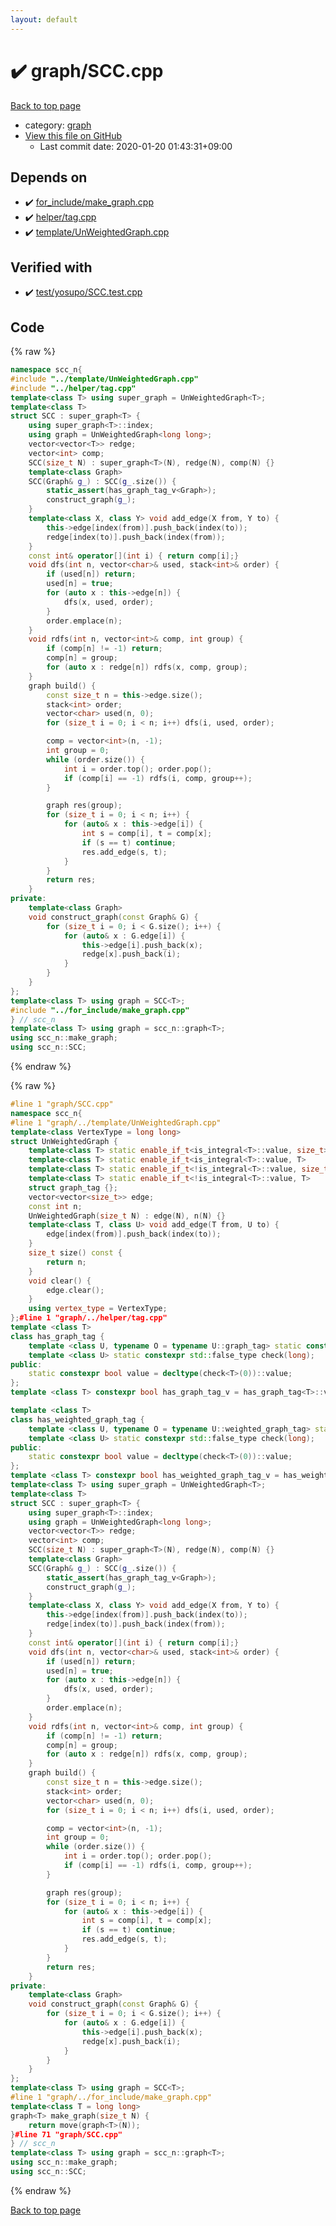 ```yaml
---
layout: default
---
```


<!-- mathjax config similar to math.stackexchange -->
<script type="text/javascript" async
  src="https://cdnjs.cloudflare.com/ajax/libs/mathjax/2.7.5/MathJax.js?config=TeX-MML-AM_CHTML">
</script>
<script type="text/x-mathjax-config">
  MathJax.Hub.Config({
    TeX: { equationNumbers: { autoNumber: "AMS" }},
    tex2jax: {
      inlineMath: [ ['$','$'] ],
      processEscapes: true
    },
    "HTML-CSS": { matchFontHeight: false },
    displayAlign: "left",
    displayIndent: "2em"
  });
</script>

<script type="text/javascript" src="https://cdnjs.cloudflare.com/ajax/libs/jquery/3.4.1/jquery.min.js"></script>
<script src="https://cdn.jsdelivr.net/npm/jquery-balloon-js@1.1.2/jquery.balloon.min.js" integrity="sha256-ZEYs9VrgAeNuPvs15E39OsyOJaIkXEEt10fzxJ20+2I=" crossorigin="anonymous"></script>
<script type="text/javascript" src="../../assets/js/copy-button.js"></script>
<link rel="stylesheet" href="../../assets/css/copy-button.css" />


# :heavy_check_mark: graph/SCC.cpp

<a href="../../index.html">Back to top page</a>

* category: <a href="../../index.html#f8b0b924ebd7046dbfa85a856e4682c8">graph</a>
* <a href="{{ site.github.repository_url }}/blob/master/graph/SCC.cpp">View this file on GitHub</a>
    - Last commit date: 2020-01-20 01:43:31+09:00




## Depends on

* :heavy_check_mark: <a href="../for_include/make_graph.cpp.html">for_include/make_graph.cpp</a>
* :heavy_check_mark: <a href="../helper/tag.cpp.html">helper/tag.cpp</a>
* :heavy_check_mark: <a href="../template/UnWeightedGraph.cpp.html">template/UnWeightedGraph.cpp</a>


## Verified with

* :heavy_check_mark: <a href="../../verify/test/yosupo/SCC.test.cpp.html">test/yosupo/SCC.test.cpp</a>


## Code

<a id="unbundled"></a>
{% raw %}
```cpp
namespace scc_n{
#include "../template/UnWeightedGraph.cpp"
#include "../helper/tag.cpp"
template<class T> using super_graph = UnWeightedGraph<T>;
template<class T>
struct SCC : super_graph<T> {
	using super_graph<T>::index;
	using graph = UnWeightedGraph<long long>;
	vector<vector<T>> redge;
	vector<int> comp;
	SCC(size_t N) : super_graph<T>(N), redge(N), comp(N) {}
	template<class Graph>
	SCC(Graph& g_) : SCC(g_.size()) {
		static_assert(has_graph_tag_v<Graph>);
		construct_graph(g_);
	}
	template<class X, class Y> void add_edge(X from, Y to) {
		this->edge[index(from)].push_back(index(to));
		redge[index(to)].push_back(index(from));
	}
	const int& operator[](int i) { return comp[i];}
	void dfs(int n, vector<char>& used, stack<int>& order) {
		if (used[n]) return;
		used[n] = true;
		for (auto x : this->edge[n]) {
			dfs(x, used, order);
		}
		order.emplace(n);
	}
	void rdfs(int n, vector<int>& comp, int group) {
		if (comp[n] != -1) return;
		comp[n] = group;
		for (auto x : redge[n]) rdfs(x, comp, group);
	}
	graph build() {
		const size_t n = this->edge.size();
		stack<int> order;
		vector<char> used(n, 0);
		for (size_t i = 0; i < n; i++) dfs(i, used, order);

		comp = vector<int>(n, -1);
		int group = 0;
		while (order.size()) {
			int i = order.top(); order.pop();
			if (comp[i] == -1) rdfs(i, comp, group++);
		}

		graph res(group);
		for (size_t i = 0; i < n; i++) {
			for (auto& x : this->edge[i]) {
				int s = comp[i], t = comp[x];
				if (s == t) continue;
				res.add_edge(s, t);
			}
		}
		return res;
	}
private:
	template<class Graph>
	void construct_graph(const Graph& G) {
		for (size_t i = 0; i < G.size(); i++) {
			for (auto& x : G.edge[i]) {
				this->edge[i].push_back(x);
				redge[x].push_back(i);
			}
		}
	}
};
template<class T> using graph = SCC<T>;
#include "../for_include/make_graph.cpp"
} // scc_n
template<class T> using graph = scc_n::graph<T>;
using scc_n::make_graph;
using scc_n::SCC;
```
{% endraw %}

<a id="bundled"></a>
{% raw %}
```cpp
#line 1 "graph/SCC.cpp"
namespace scc_n{
#line 1 "graph/../template/UnWeightedGraph.cpp"
template<class VertexType = long long>
struct UnWeightedGraph {
	template<class T> static enable_if_t<is_integral<T>::value, size_t>  index(T x) {return x;}
	template<class T> static enable_if_t<is_integral<T>::value, T>     restore(T x) {return x;}
	template<class T> static enable_if_t<!is_integral<T>::value, size_t> index(T x) {return x.index();}
	template<class T> static enable_if_t<!is_integral<T>::value, T>    restore(T x) {return x.restore();}
	struct graph_tag {};
	vector<vector<size_t>> edge;
	const int n;
	UnWeightedGraph(size_t N) : edge(N), n(N) {}
	template<class T, class U> void add_edge(T from, U to) {
		edge[index(from)].push_back(index(to));
	}
	size_t size() const {
		return n;
	}
	void clear() {
		edge.clear();
	}
	using vertex_type = VertexType;
};#line 1 "graph/../helper/tag.cpp"
template <class T>
class has_graph_tag {
	template <class U, typename O = typename U::graph_tag> static constexpr std::true_type check(int);
	template <class U> static constexpr std::false_type check(long);
public:
	static constexpr bool value = decltype(check<T>(0))::value;
};
template <class T> constexpr bool has_graph_tag_v = has_graph_tag<T>::value;

template <class T>
class has_weighted_graph_tag {
	template <class U, typename O = typename U::weighted_graph_tag> static constexpr std::true_type check(int);
	template <class U> static constexpr std::false_type check(long);
public:
	static constexpr bool value = decltype(check<T>(0))::value;
};
template <class T> constexpr bool has_weighted_graph_tag_v = has_weighted_graph_tag<T>::value;#line 4 "graph/SCC.cpp"
template<class T> using super_graph = UnWeightedGraph<T>;
template<class T>
struct SCC : super_graph<T> {
	using super_graph<T>::index;
	using graph = UnWeightedGraph<long long>;
	vector<vector<T>> redge;
	vector<int> comp;
	SCC(size_t N) : super_graph<T>(N), redge(N), comp(N) {}
	template<class Graph>
	SCC(Graph& g_) : SCC(g_.size()) {
		static_assert(has_graph_tag_v<Graph>);
		construct_graph(g_);
	}
	template<class X, class Y> void add_edge(X from, Y to) {
		this->edge[index(from)].push_back(index(to));
		redge[index(to)].push_back(index(from));
	}
	const int& operator[](int i) { return comp[i];}
	void dfs(int n, vector<char>& used, stack<int>& order) {
		if (used[n]) return;
		used[n] = true;
		for (auto x : this->edge[n]) {
			dfs(x, used, order);
		}
		order.emplace(n);
	}
	void rdfs(int n, vector<int>& comp, int group) {
		if (comp[n] != -1) return;
		comp[n] = group;
		for (auto x : redge[n]) rdfs(x, comp, group);
	}
	graph build() {
		const size_t n = this->edge.size();
		stack<int> order;
		vector<char> used(n, 0);
		for (size_t i = 0; i < n; i++) dfs(i, used, order);

		comp = vector<int>(n, -1);
		int group = 0;
		while (order.size()) {
			int i = order.top(); order.pop();
			if (comp[i] == -1) rdfs(i, comp, group++);
		}

		graph res(group);
		for (size_t i = 0; i < n; i++) {
			for (auto& x : this->edge[i]) {
				int s = comp[i], t = comp[x];
				if (s == t) continue;
				res.add_edge(s, t);
			}
		}
		return res;
	}
private:
	template<class Graph>
	void construct_graph(const Graph& G) {
		for (size_t i = 0; i < G.size(); i++) {
			for (auto& x : G.edge[i]) {
				this->edge[i].push_back(x);
				redge[x].push_back(i);
			}
		}
	}
};
template<class T> using graph = SCC<T>;
#line 1 "graph/../for_include/make_graph.cpp"
template<class T = long long>
graph<T> make_graph(size_t N) {
	return move(graph<T>(N));
}#line 71 "graph/SCC.cpp"
} // scc_n
template<class T> using graph = scc_n::graph<T>;
using scc_n::make_graph;
using scc_n::SCC;
```
{% endraw %}

<a href="../../index.html">Back to top page</a>

